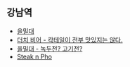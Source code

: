 ## 강남역
* [을밀대](https://www.seulgi.kim/2014/05/blog-post_7117.html)
* [더치 비어 - 칵테일이 전부 맛있지는 않다.](https://www.seulgi.kim/2014/05/blog-post_18.html)
* [을밀대 - 녹두전? 고기전?](https://www.seulgi.kim/2014/10/blog-post_3.html)
* [Steak n Pho](https://www.seulgi.kim/2015/01/steak-n-pho.html)
